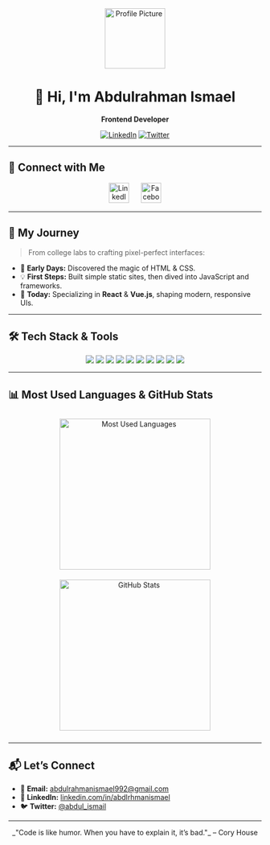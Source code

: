 <div align="center">
  <img src="https://avatars.githubusercontent.com/abdlrhmanismael" alt="Profile Picture" width="120"/>

# 👋 Hi, I'm **Abdulrahman Ismael**

**Frontend Developer**

[![LinkedIn](https://img.shields.io/badge/LinkedIn-Abdulrahman%20Ismail-blue?logo=linkedin)](https://www.linkedin.com/in/abdlrhmanismael/)
[![Twitter](https://img.shields.io/badge/Twitter-@abdul_ismail-1ca0f1?logo=twitter)](https://twitter.com/abdlrhmanismael)
</div>

---

## 🔗 Connect with Me

<div align="center">
  <a href="https://linkedin.com/in/abdlrhmanismael"><img src="https://cdn.simpleicons.org/linkedin/0A66C2" width="40" alt="LinkedIn" style="margin:0 10px;"/></a>
  <a href="https://facebook.com/adlrhmanismael"><img src="https://cdn.simpleicons.org/facebook/1877F2" width="40" alt="Facebook" style="margin:0 10px;"/></a>
</div>

---

## 🚀 My Journey

> From college labs to crafting pixel-perfect interfaces:

* 🔰 **Early Days:** Discovered the magic of HTML & CSS.
* 💡 **First Steps:** Built simple static sites, then dived into JavaScript and frameworks.
* 🎯 **Today:** Specializing in **React** & **Vue.js**, shaping modern, responsive UIs.

---

## 🛠️ Tech Stack & Tools

<div align="center">
  <img src="https://img.shields.io/badge/JavaScript-ES6+-f7df1e?logo=javascript&logoColor=black"/>
  <img src="https://img.shields.io/badge/TypeScript-007ACC?logo=typescript&logoColor=white"/>
  <img src="https://img.shields.io/badge/React-61DAFB?logo=react&logoColor=black"/>
  <img src="https://img.shields.io/badge/Vue.js-4FC08D?logo=vuedotjs&logoColor=white"/>
  <img src="https://img.shields.io/badge/Nuxt.js-00DC82?logo=nuxtdotjs&logoColor=white"/>
  <img src="https://img.shields.io/badge/Tailwind_CSS-38B2AC?logo=tailwind-css&logoColor=white"/>
  <img src="https://img.shields.io/badge/Bootstrap-7952B3?logo=bootstrap&logoColor=white"/>
  <img src="https://img.shields.io/badge/Pinia-D7B778?logo=pinia&logoColor=white"/>
  <img src="https://img.shields.io/badge/Axios-5A29E4?logo=axios&logoColor=white"/>
  <img src="https://img.shields.io/badge/Framer_Motion-0055FF?logo=framer&logoColor=white"/>
</div>

---

## 📊 Most Used Languages & GitHub Stats

<div align="center">
  <img src="https://github-readme-stats.vercel.app/api/top-langs/?username=abdlrhmanismael&layout=compact&hide_border=true" alt="Most Used Languages" width="300" style="margin:10px;"/>
  <img src="https://github-readme-stats.vercel.app/api?username=abdlrhmanismael&show_icons=true&count_private=true&hide_border=true" alt="GitHub Stats" width="300" style="margin:10px;"/>
</div>

---
## 📬 Let’s Connect

* 📧 **Email:** [abdulrahmanismael992@gmail.com](mailto:abdulrahmanismael992@gmail.com)
* 💼 **LinkedIn:** [linkedin.com/in/abdlrhmanismael](https://linkedin.com/in/abdlrhmanismael)
* 🐦 **Twitter:** [@abdul\_ismail](https://twitter.com/abdlrhmanismael)

---

<div align="center">
  _"Code is like humor. When you have to explain it, it’s bad."_ – Cory House
</div>

